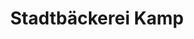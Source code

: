 ---
title: "Stadtbäckerei Kamp"
url: /hagen/stadtbaeckerei-kamp-freiligrathstrasse/
shop: Bäckerei
---